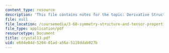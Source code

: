 ```yaml
---
content_type: resource
description: 'This file contains notes for the topic: Derivative Structures.'
file: null
file_location: /coursemedia/3-60-symmetry-structure-and-tensor-properties-of-materials-fall-2005/e604e04d520401ada56a5118ddab027b_crystal13.pdf
file_type: application/pdf
resourcetype: Document
title: crystal13.pdf
uid: e604e04d-5204-01ad-a56a-5118ddab027b
---
```

